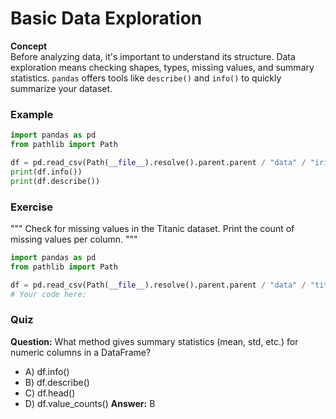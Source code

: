 # Basic Data Exploration

**Concept**  
Before analyzing data, it's important to understand its structure. Data exploration means checking shapes, types, missing values, and summary statistics. `pandas` offers tools like `describe()` and `info()` to quickly summarize your dataset.

### Example
```python
import pandas as pd
from pathlib import Path

df = pd.read_csv(Path(__file__).resolve().parent.parent / "data" / "iris.csv")
print(df.info())
print(df.describe())
```

### Exercise
"""
Check for missing values in the Titanic dataset. Print the count of missing values per column.
"""
```python
import pandas as pd
from pathlib import Path

df = pd.read_csv(Path(__file__).resolve().parent.parent / "data" / "titanic.csv")
# Your code here:
```

### Quiz
**Question:** What method gives summary statistics (mean, std, etc.) for numeric columns in a DataFrame?
- A) df.info()
- B) df.describe()
- C) df.head()
- D) df.value_counts()
**Answer:** B